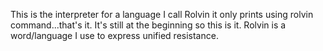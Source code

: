 This is the interpreter for a language I call Rolvin it only prints using rolvin command...that's it. It's still at the beginning so this is it. Rolvin is a word/language I use to express unified resistance.
